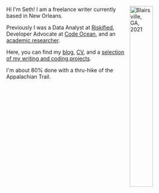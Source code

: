 Hi I'm Seth! <img align="right" src="/./_index_files/homepage-photos/YHITW-face.JPG" alt="Blairsville, GA, 2021" width="35%" height="35%"/> I am a freelance writer currently based in New Orleans.

Previously I was a Data Analyst at [Riskified](https://www.riskified.com/), Developer Advocate at [Code Ocean](https://codeocean.com/), and an [academic researcher](https://scholar.google.com/citations?user=66CRLeoAAAAJ&hl=en).


Here, you can find my [blog](/blog), [CV](/files/cv.pdf), and a [selection of my writing and coding projects](/projects). 

I'm about 80% done with a thru-hike of the Appalachian Trail.

